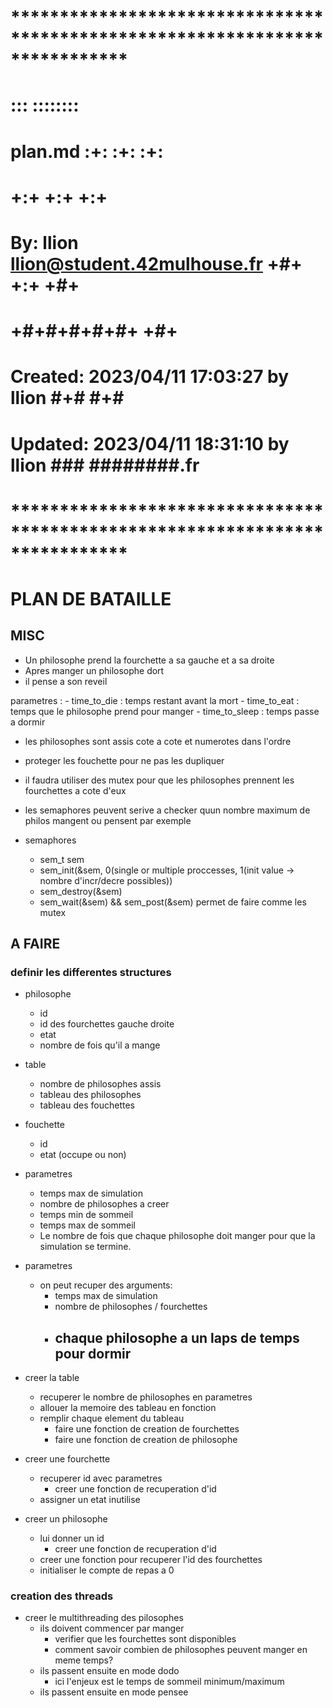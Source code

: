 # **************************************************************************** #
#                                                                              #
#                                                         :::      ::::::::    #
#    plan.md                                            :+:      :+:    :+:    #
#                                                     +:+ +:+         +:+      #
#    By: llion <llion@student.42mulhouse.fr>        +#+  +:+       +#+         #
#                                                 +#+#+#+#+#+   +#+            #
#    Created: 2023/04/11 17:03:27 by llion             #+#    #+#              #
#    Updated: 2023/04/11 18:31:10 by llion            ###   ########.fr        #
#                                                                              #
# **************************************************************************** #

# PLAN DE BATAILLE

## MISC
- Un philosophe prend la fourchette a sa gauche et a sa droite 
- Apres manger un philosophe dort
- il pense a son reveil


parametres :
    - time_to_die : temps restant avant la mort
    - time_to_eat : temps que le philosophe prend pour manger
    - time_to_sleep : temps passe a dormir

- les philosophes sont assis cote a cote et numerotes dans l'ordre
- proteger les fouchette pour ne pas les dupliquer
- il faudra utiliser des mutex pour que les philosophes prennent les fourchettes a cote d'eux
- les semaphores peuvent serive a  checker quun nombre maximum de philos mangent ou pensent par exemple

- semaphores
	- sem_t sem
	- sem_init(&sem, 0(single or multiple proccesses, 1(init value -> nombre d'incr/decre possibles))
	- sem_destroy(&sem)
	- sem_wait(&sem) && sem_post(&sem) permet de faire comme les mutex

## A FAIRE


### definir les differentes structures

- philosophe
	- id
	- id des fourchettes gauche droite
	- etat
	- nombre de fois qu'il a mange
- table
	- nombre de philosophes assis
	- tableau des philosophes
	- tableau des fouchettes
- fouchette
	- id
	- etat (occupe ou non)
- parametres
	- temps max de simulation
	- nombre de philosophes a creer
	- temps min de sommeil
	- temps max de sommeil
	- Le nombre de fois que chaque philosophe doit manger pour que la simulation se termine.

- parametres
    - on peut recuper des arguments:
        - temps max de simulation
        - nombre de philosophes / fourchettes
        - chaque philosophe a un laps de temps pour dormir
            - 
- creer la table
    - recuperer le nombre de philosophes en parametres
    - allouer la memoire des tableau en fonction
    - remplir chaque element du tableau
        - faire une fonction de creation de fourchettes
        - faire une fonction de creation de philosophe

- creer une fourchette
    - recuperer id avec parametres
        - creer une fonction de recuperation d'id
    - assigner un etat inutilise

- creer un philosophe
    - lui donner un id
        - creer une fonction de recuperation d'id
    - creer une fonction pour recuperer l'id des fourchettes
    - initialiser le compte de repas a 0

### creation des threads

- creer le multithreading des pilosophes
	- ils doivent commencer par manger
		- verifier que les fourchettes sont disponibles
		- comment savoir combien de philosophes peuvent manger en meme temps?
	- ils passent ensuite en mode dodo
		- ici l'enjeux est le temps de sommeil minimum/maximum
	- ils passent ensuite en mode pensee


